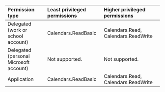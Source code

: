 |Permission type|Least privileged permissions|Higher privileged permissions|
|:---|:---|:---|
|Delegated (work or school account)|Calendars.ReadBasic|Calendars.Read, Calendars.ReadWrite|
|Delegated (personal Microsoft account)|Not supported.|Not supported.|
|Application|Calendars.ReadBasic|Calendars.Read, Calendars.ReadWrite|